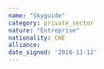 ```yaml
---
name: "Skyguide"
category: private_sector
nature: "Entreprise"
nationality: CHE
alliance: 
date_signed: '2018-11-12'
---
```

    